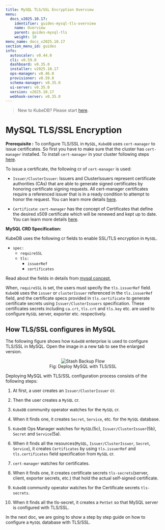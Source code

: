 ```yaml
---
title: MySQL TLS/SSL Encryption Overview
menu:
  docs_v2025.10.17:
    identifier: guides-mysql-tls-overview
    name: Overview
    parent: guides-mysql-tls
    weight: 10
menu_name: docs_v2025.10.17
section_menu_id: guides
info:
  autoscaler: v0.44.0
  cli: v0.59.0
  dashboard: v0.35.0
  installer: v2025.10.17
  ops-manager: v0.46.0
  provisioner: v0.59.0
  schema-manager: v0.35.0
  ui-server: v0.35.0
  version: v2025.10.17
  webhook-server: v0.35.0
---
```


> New to KubeDB? Please start [here](/docs/v2025.10.17/README).

# MySQL TLS/SSL Encryption

**Prerequisite :** To configure TLS/SSL in `MySQL`, `KubeDB` uses `cert-manager` to issue certificates. So first you have to make sure that the cluster has `cert-manager` installed. To install `cert-manager` in your cluster following steps [here](https://cert-manager.io/docs/installation/kubernetes/).

To issue a certificate, the following cr of `cert-manager` is used:

- `Issuer/ClusterIssuer`: Issuers and ClusterIssuers represent certificate authorities (CAs) that are able to generate signed certificates by honoring certificate signing requests. All cert-manager certificates require a referenced issuer that is in a ready condition to attempt to honor the request. You can learn more details [here](https://cert-manager.io/docs/concepts/issuer/).

- `Certificate`: `cert-manager` has the concept of Certificates that define the desired x509 certificate which will be renewed and kept up to date. You can learn more details [here](https://cert-manager.io/docs/concepts/certificate/).

**MySQL CRD Specification:**

KubeDB uses the following cr fields to enable SSL/TLS encryption in `MySQL`.

- `spec:`
  - `requireSSL`
  - `tls:`
    - `issuerRef`
    - `certificates`

Read about the fields in details from [mysql concept](/docs/v2025.10.17/guides/mysql/concepts/database/#),

When, `requireSSL` is set, the users must specify the `tls.issuerRef` field. `KubeDB` uses the `issuer` or `clusterIssuer` referenced in the `tls.issuerRef` field, and the certificate specs provided in `tls.certificate` to generate certificate secrets using `Issuer/ClusterIssuers` specification. These certificates secrets including `ca.crt`, `tls.crt` and `tls.key` etc. are used to configure `MySQL` server, exporter etc. respectively.

## How TLS/SSL configures in MySQL

The following figure shows how `KubeDB` enterprise is used to configure TLS/SSL in MySQL. Open the image in a new tab to see the enlarged version.

<figure align="center">
  <img alt="Stash Backup Flow" src="/docs/v2025.10.17/guides/mysql/tls/overview/images/my-tls-ssl.png">
<figcaption align="center">Fig: Deploy MySQL with TLS/SSL</figcaption>
</figure>

Deploying MySQL with TLS/SSL configuration process consists of the following steps:

1. At first, a user creates an `Issuer/ClusterIssuer` cr.

2. Then the user creates a `MySQL` cr.

3. `KubeDB` community operator watches for the `MySQL` cr.

4. When it finds one, it creates `Secret`, `Service`, etc. for the `MySQL` database.

5. `KubeDB` Ops Manager watches for `MySQL`(5c), `Issuer/ClusterIssuer`(5b), `Secret` and `Service`(5a).

6. When it finds all the resources(`MySQL`, `Issuer/ClusterIssuer`, `Secret`, `Service`), it creates `Certificates` by using `tls.issuerRef` and `tls.certificates` field specification from `MySQL` cr.

7. `cert-manager` watches for certificates.

8. When it finds one, it creates certificate secrets `tls-secrets`(server, client, exporter secrets, etc.) that hold the actual self-signed certificate.

9. `KubeDB` community operator watches for the Certificate secrets `tls-secrets`.

10. When it finds all the tls-secret, it creates a `PetSet` so that MySQL server is configured with TLS/SSL.

In the next doc, we are going to show a step by step guide on how to configure a `MySQL` database with TLS/SSL.